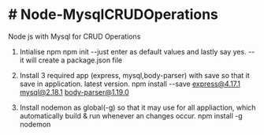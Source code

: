 <h1># Node-MysqlCRUDOperations</h1>
Node js with Mysql for CRUD Operations

1. Intialise npm
npm init
 --just enter as default values and lastly say yes.
 --it will create a package.json file

2. Install 3 required app (express, mysql,body-parser) with save so that it save in application. latest version.
npm install --save express@4.17.1 mysql@2.18.1 body-parser@1.19.0

3. Install nodemon as global(-g) so that it may use for all appliaction, which automatically build & run whenever an changes occur.
npm install -g nodemon
